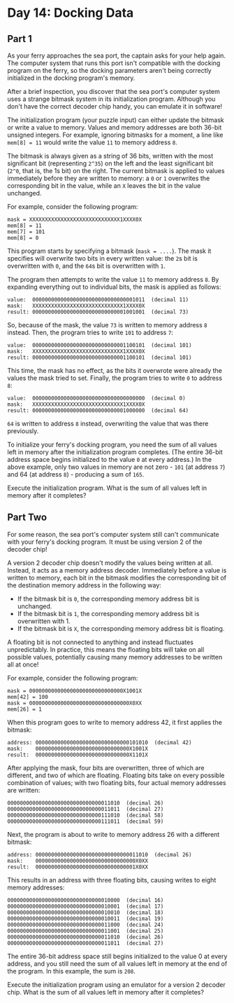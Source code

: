 # Day 14: Docking Data

## Part 1

As your ferry approaches the sea port, the captain asks for your help again. The
computer system that runs this port isn't compatible with the docking program on
the ferry, so the docking parameters aren't being correctly initialized in the
docking program's memory.

After a brief inspection, you discover that the sea port's computer system uses
a strange bitmask system in its initialization program. Although you don't have
the correct decoder chip handy, you can emulate it in software!

The initialization program (your puzzle input) can either update the bitmask or
write a value to memory. Values and memory addresses are both 36-bit unsigned
integers. For example, ignoring bitmasks for a moment, a line like `mem[8] = 11`
would write the value `11` to memory address `8`.

The bitmask is always given as a string of 36 bits, written with the most
significant bit (representing `2^35`) on the left and the least significant bit
(`2^0`, that is, the 1s bit) on the right. The current bitmask is applied to
values immediately before they are written to memory: a `0` or `1` overwrites
the corresponding bit in the value, while an `X` leaves the bit in the value
unchanged.

For example, consider the following program:

```
mask = XXXXXXXXXXXXXXXXXXXXXXXXXXXXX1XXXX0X
mem[8] = 11
mem[7] = 101
mem[8] = 0
```

This program starts by specifying a bitmask (`mask = ....`). The mask it
specifies will overwrite two bits in every written value: the `2`s bit is
overwritten with `0`, and the `64`s bit is overwritten with `1`.

The program then attempts to write the value `11` to memory address `8`. By
expanding everything out to individual bits, the mask is applied as follows:

```
value:  000000000000000000000000000000001011  (decimal 11)
mask:   XXXXXXXXXXXXXXXXXXXXXXXXXXXXX1XXXX0X
result: 000000000000000000000000000001001001  (decimal 73)
```

So, because of the mask, the value `73` is written to memory address `8`
instead. Then, the program tries to write `101` to address `7`:

```
value:  000000000000000000000000000001100101  (decimal 101)
mask:   XXXXXXXXXXXXXXXXXXXXXXXXXXXXX1XXXX0X
result: 000000000000000000000000000001100101  (decimal 101)
```

This time, the mask has no effect, as the bits it overwrote were already the
values the mask tried to set. Finally, the program tries to write `0` to address
`8`:

```
value:  000000000000000000000000000000000000  (decimal 0)
mask:   XXXXXXXXXXXXXXXXXXXXXXXXXXXXX1XXXX0X
result: 000000000000000000000000000001000000  (decimal 64)
```

`64` is written to address `8` instead, overwriting the value that was there
previously.

To initialize your ferry's docking program, you need the sum of all values left
in memory after the initialization program completes. (The entire 36-bit address
space begins initialized to the value `0` at every address.) In the above
example, only two values in memory are not zero - `101` (at address `7`) and 64
(at address `8`) - producing a sum of `165`.

Execute the initialization program. What is the sum of all values left in memory
after it completes?

## Part Two

For some reason, the sea port's computer system still can't communicate with your ferry's docking program. It must be using version 2 of the decoder chip!

A version 2 decoder chip doesn't modify the values being written at all. Instead, it acts as a memory address decoder. Immediately before a value is written to memory, each bit in the bitmask modifies the corresponding bit of the destination memory address in the following way:

- If the bitmask bit is `0`, the corresponding memory address bit is unchanged.
- If the bitmask bit is `1`, the corresponding memory address bit is overwritten with 1.
- If the bitmask bit is `X`, the corresponding memory address bit is floating.

A floating bit is not connected to anything and instead fluctuates unpredictably. In practice, this means the floating bits will take on all possible values, potentially causing many memory addresses to be written all at once!

For example, consider the following program:

```
mask = 000000000000000000000000000000X1001X
mem[42] = 100
mask = 00000000000000000000000000000000X0XX
mem[26] = 1
```

When this program goes to write to memory address 42, it first applies the bitmask:

```
address: 000000000000000000000000000000101010  (decimal 42)
mask:    000000000000000000000000000000X1001X
result:  000000000000000000000000000000X1101X
```

After applying the mask, four bits are overwritten, three of which are different, and two of which are floating. Floating bits take on every possible combination of values; with two floating bits, four actual memory addresses are written:

```
000000000000000000000000000000011010  (decimal 26)
000000000000000000000000000000011011  (decimal 27)
000000000000000000000000000000111010  (decimal 58)
000000000000000000000000000000111011  (decimal 59)
```

Next, the program is about to write to memory address 26 with a different bitmask:

```
address: 000000000000000000000000000000011010  (decimal 26)
mask:    00000000000000000000000000000000X0XX
result:  00000000000000000000000000000001X0XX
```

This results in an address with three floating bits, causing writes to eight memory addresses:

```
000000000000000000000000000000010000  (decimal 16)
000000000000000000000000000000010001  (decimal 17)
000000000000000000000000000000010010  (decimal 18)
000000000000000000000000000000010011  (decimal 19)
000000000000000000000000000000011000  (decimal 24)
000000000000000000000000000000011001  (decimal 25)
000000000000000000000000000000011010  (decimal 26)
000000000000000000000000000000011011  (decimal 27)
```

The entire 36-bit address space still begins initialized to the value 0 at every address, and you still need the sum of all values left in memory at the end of the program. In this example, the sum is `208`.

Execute the initialization program using an emulator for a version 2 decoder chip. What is the sum of all values left in memory after it completes?
